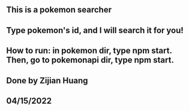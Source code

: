 ## This is a pokemon searcher
## Type pokemon's id, and I will search it for you!
## How to run: in pokemon dir, type npm start. Then, go to pokemonapi dir, type npm start.
## Done by Zijian Huang
## 04/15/2022